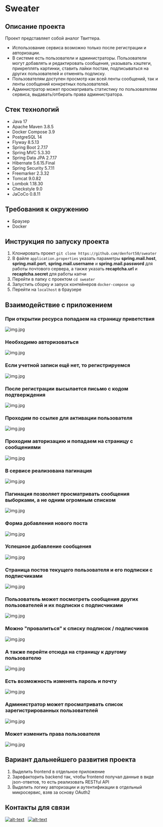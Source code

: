 # Sweater

## Описание проекта
Проект представляет собой аналог Твиттера.
* Использование сервиса возможно только после регистрации и авторизации. 
* В системе есть пользователи и администраторы. Пользователи могут добавлять и редактировать сообщения, указывать 
хэштеги, прикреплять картинки, ставить лайки постам, подписываться на других пользователей и отменять подписку. 
* Пользователям доступен просмотр как всей ленты сообщений, так и ленты сообщений конкретных пользователей. 
* Администратор может просматривать статистику по пользователям сервиса, выдавать/отбирать права администратора.

## Стек технологий
* Java 17
* Apache Maven 3.8.5
* Docker Compose 3.9
* PostgreSQL 14
* Flyway 8.5.13
* Spring Boot 2.7.17
* Spring MVC 5.3.30
* Spring Data JPA 2.7.17
* Hibernate 5.6.15.Final
* Spring Security 5.7.11
* Freemarker 2.3.32
* Tomcat 9.0.82
* Lombok 1.18.30
* Checkstyle 9.0
* JaCoCo 0.8.11

## Требования к окружению
* Браузер
* Docker

## Инструкция по запуску проекта
1) Клонировать проект `git clone https://github.com/denfort50/sweater`
2) В файле `application.properties` указать параметры **spring.mail.host**, **spring.mail.port**, 
**spring.mail.username** и **spring.mail.password** для работы почтового сервера, а также указать **recaptcha.url** и
**recaptcha.secret** для работы капчи
2) Перейти в папку с проектом `cd sweater`
3) Запустить сборку и запуск контейнеров `docker-compose up`
4) Перейти на `localhost` в браузере

## Взаимодействие с приложением

### При открытии ресурса попадаем на страницу приветствия
![img.jpg](img/greetingPage.png)

### Необходимо авторизоваться
![img.jpg](img/loginPage.png)

### Если учетной записи ещё нет, то регистрируемся
![img.jpg](img/registerPage.png)

### После регистрации высылается письмо с кодом подтверждения
![img.jpg](img/activationCode.png)

### Проходим по ссылке для активации пользователя
![img.jpg](img/successActivation.png)

### Проходим авторизацию и попадаем на страницу с сообщениями
![img.jpg](img/paginationOne.png)

### В сервисе реализована пагинация
![img.jpg](img/paginationTwo.png)

### Пагинация позволяет просматривать сообщения выборками, а не одним огромным списком
![img.jpg](img/paginationThree.png)

### Форма добавления нового поста
![img.jpg](img/messageEditor.png)

### Успешное добавление сообщения
![img.jpg](img/newMessageSuccess.png)

### Страница постов текущего пользователя и его подписки с подписчиками
![img.jpg](img/userMessages.png)

### Пользователь может посмотреть сообщения других пользователей и их подписки с подписчиками
![img.jpg](img/adminMessages.png)

### Можно "провалиться" к списку подписок / подписчиков
![img.jpg](img/subscribers.png)

### А также перейти отсюда на страницу к другому пользователю
![img.jpg](img/denisMessages.png)

### Есть возможность изменять пароль и почту
![img.jpg](img/changeProfile.png)

### Администратор может просматривать список зарегистрированных пользователей
![img.jpg](img/userList.png)

### Может изменить права пользователя
![img.jpg](img/editRights.png)

## Вариант дальнейшего развития проекта
1) Выделить frontend в отдельное приложение
2) Зарефакторить backend так, чтобы frontend получал данные в виде json-ответов, то есть реализовать RESTful API
3) Выделить логику авторизации и аутентификации в отдельный микросервис, взяв за основу OAuth2

## Контакты для связи
[![alt-text](https://img.shields.io/badge/-telegram-grey?style=flat&logo=telegram&logoColor=white)](https://t.me/kalchenko_denis)&nbsp;&nbsp;
[![alt-text](https://img.shields.io/badge/@%20email-005FED?style=flat&logo=mail&logoColor=white)](mailto:denfort50@yandex.ru)&nbsp;&nbsp;